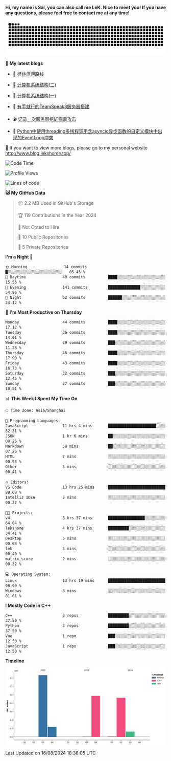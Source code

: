 **Hi, my name is Sal, you can also call me LeK. Nice to meet you! If you have any questions, please feel free to contact me at any time!**

![snake](https://raw.githubusercontent.com/LeKZzzz/LeKZzzz/output/github-contribution-grid-snake.svg)


👀 **My latest blogs**
<!-- BLOG-POST-LIST:START -->
- 🫣 [桂林旅游路线](http://www.blog.lekshome.top/2024/04/28/gui-lin-lu-you-lu-xian/) 

- 🧐 [计算机系统结构&lpar;二&rpar;](http://www.blog.lekshome.top/2024/04/21/ji-suan-ji-xi-tong-jie-gou-er/) 

- 🤖 [计算机系统结构&lpar;一&rpar;](http://www.blog.lekshome.top/2024/04/07/ji-suan-ji-xi-tong-jie-gou-yi/) 

- 📝 [有手就行的TeamSpeak3服务器搭建](http://www.blog.lekshome.top/2024/03/08/teamspeak3-fu-wu-qi-da-jian/) 

- ⛽️ [记录一次服务器挖矿病毒攻击](http://www.blog.lekshome.top/2024/03/08/ji-lu-yi-ci-fu-wu-qi-wa-kuang-bing-du-gong-ji/) 

- 🦣 [Python中使用threading多线程调用含asyncio异步函数的自定义模块中出现的EventLoop冲突](http://www.blog.lekshome.top/2024/03/07/python-zhong-shi-yong-threading-duo-xian-cheng-diao-yong-han-asyncio-yi-bu-han-shu-de-zi-ding-yi-mo-kuai-zhong-chu-xian-de-eventloop-chong-tu/) 
<!-- BLOG-POST-LIST:END -->

🥰 If you want to view more blogs, please go to my personal website http://www.blog.lekshome.top/


<!--START_SECTION:waka-->
![Code Time](http://img.shields.io/badge/Code%20Time-382%20hrs%201%20min-blue)

![Profile Views](http://img.shields.io/badge/Profile%20Views-0-blue)

![Lines of code](https://img.shields.io/badge/From%20Hello%20World%20I%27ve%20Written-3.7%20million%20lines%20of%20code-blue)

**🐱 My GitHub Data** 

> 📦 2.2 MB Used in GitHub's Storage 
 > 
> 🏆 119 Contributions in the Year 2024
 > 
> 🚫 Not Opted to Hire
 > 
> 📜 10 Public Repositories 
 > 
> 🔑 5 Private Repositories 
 > 
**I'm a Night 🦉** 

```text
🌞 Morning                14 commits          █░░░░░░░░░░░░░░░░░░░░░░░░   05.45 % 
🌆 Daytime                40 commits          ████░░░░░░░░░░░░░░░░░░░░░   15.56 % 
🌃 Evening                141 commits         ██████████████░░░░░░░░░░░   54.86 % 
🌙 Night                  62 commits          ██████░░░░░░░░░░░░░░░░░░░   24.12 % 
```
📅 **I'm Most Productive on Thursday** 

```text
Monday                   44 commits          ████░░░░░░░░░░░░░░░░░░░░░   17.12 % 
Tuesday                  36 commits          ████░░░░░░░░░░░░░░░░░░░░░   14.01 % 
Wednesday                29 commits          ███░░░░░░░░░░░░░░░░░░░░░░   11.28 % 
Thursday                 46 commits          ████░░░░░░░░░░░░░░░░░░░░░   17.90 % 
Friday                   43 commits          ████░░░░░░░░░░░░░░░░░░░░░   16.73 % 
Saturday                 32 commits          ███░░░░░░░░░░░░░░░░░░░░░░   12.45 % 
Sunday                   27 commits          ███░░░░░░░░░░░░░░░░░░░░░░   10.51 % 
```


📊 **This Week I Spent My Time On** 

```text
🕑︎ Time Zone: Asia/Shanghai

💬 Programming Languages: 
JavaScript               11 hrs 4 mins       █████████████████████░░░░   82.31 % 
JSON                     1 hr 6 mins         ██░░░░░░░░░░░░░░░░░░░░░░░   08.26 % 
Markdown                 58 mins             ██░░░░░░░░░░░░░░░░░░░░░░░   07.26 % 
HTML                     7 mins              ░░░░░░░░░░░░░░░░░░░░░░░░░   00.93 % 
Other                    3 mins              ░░░░░░░░░░░░░░░░░░░░░░░░░   00.41 % 

🔥 Editors: 
VS Code                  13 hrs 25 mins      █████████████████████████   99.68 % 
IntelliJ IDEA            2 mins              ░░░░░░░░░░░░░░░░░░░░░░░░░   00.32 % 

🐱‍💻 Projects: 
v4                       8 hrs 37 mins       ████████████████░░░░░░░░░   64.04 % 
lekshome                 4 hrs 37 mins       █████████░░░░░░░░░░░░░░░░   34.41 % 
Desktop                  5 mins              ░░░░░░░░░░░░░░░░░░░░░░░░░   00.68 % 
lek                      3 mins              ░░░░░░░░░░░░░░░░░░░░░░░░░   00.40 % 
matrix_score             2 mins              ░░░░░░░░░░░░░░░░░░░░░░░░░   00.32 % 

💻 Operating System: 
Linux                    13 hrs 19 mins      █████████████████████████   98.99 % 
Windows                  8 mins              ░░░░░░░░░░░░░░░░░░░░░░░░░   01.01 % 
```

**I Mostly Code in C++** 

```text
C++                      3 repos             █████████░░░░░░░░░░░░░░░░   37.50 % 
Python                   3 repos             █████████░░░░░░░░░░░░░░░░   37.50 % 
Vue                      1 repo              ███░░░░░░░░░░░░░░░░░░░░░░   12.50 % 
JavaScript               1 repo              ███░░░░░░░░░░░░░░░░░░░░░░   12.50 % 
```



**Timeline**

![Lines of Code chart](https://raw.githubusercontent.com/LeKZzzz/LeKZzzz/master/assets/bar_graph.png)


 Last Updated on 16/08/2024 18:38:05 UTC
<!--END_SECTION:waka-->
